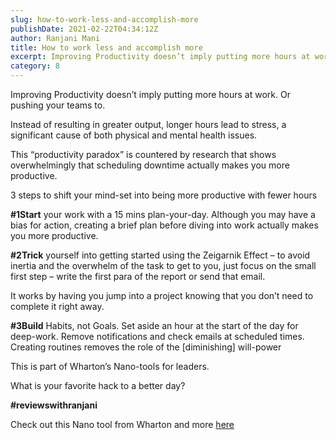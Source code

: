 ```yaml
---
slug: how-to-work-less-and-accomplish-more
publishDate: 2021-02-22T04:34:12Z
author: Ranjani Mani
title: How to work less and accomplish more 
excerpt: Improving Productivity doesn’t imply putting more hours at work. Or pushing your teams to. Instead of resulting in greater output, longer hours lead to stress, a significant cause of both physical and mental health issues. This “productivity paradox” is countered by research that shows overwhelmingly that scheduling downtime actually makes you more productive. 3 steps  ... 
category: 8
---
```


Improving Productivity doesn’t imply putting more hours at work. Or pushing your teams to.

Instead of resulting in greater output, longer hours lead to stress, a significant cause of both physical and mental health issues.

This “productivity paradox” is countered by research that shows overwhelmingly that scheduling downtime actually makes you more productive.

3 steps to shift your mind-set into being more productive with fewer hours

**#1Start** your work with a 15 mins plan-your-day. Although you may have a bias for action, creating a brief plan before diving into work actually makes you more productive.

**#2Trick** yourself into getting started using the Zeigarnik Effect – to avoid inertia and the overwhelm of the task to get to you, just focus on the small first step – write the first para of the report or send that email.

It works by having you jump into a project knowing that you don’t need to complete it right away.

**#3Build** Habits, not Goals. Set aside an hour at the start of the day for deep-work. Remove notifications and check emails at scheduled times. Creating routines removes the role of the \[diminishing\] will-power

This is part of Wharton’s Nano-tools for leaders.

What is your favorite hack to a better day?

**#reviewswithranjani**

Check out this Nano tool from Wharton and more [here ](https://executiveeducation.wharton.upenn.edu/thought-leadership/wharton-at-work/2016/04/whartons-new-app/)